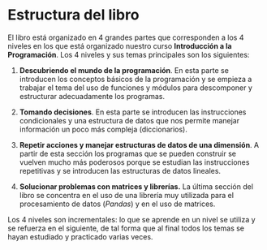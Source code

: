 # Estructura del libro

El libro está organizado en 4 grandes partes que corresponden a los 4 niveles en los que está organizado nuestro curso **Introducción a la Programación**. Los 4 niveles y sus temas principales son los siguientes:

1. **Descubriendo el mundo de la programación**.
En esta parte se introducen los conceptos básicos de la programación y se empieza a trabajar el tema del uso de funciones y módulos para descomponer y estructurar adecuadamente los programas.

2. **Tomando decisiones**.
En esta parte se introducen las instrucciones condicionales y una estructura de datos que nos permite manejar información un poco más compleja (diccionarios).

3. **Repetir acciones y manejar estructuras de datos de una dimensión**.
A partir de esta sección los programas que se pueden construir se vuelven mucho más poderosos porque se estudian las instrucciones repetitivas y se introducen las estructuras de datos lineales.

4. **Solucionar problemas con matrices y librerías.**
La última sección del libro se concentra en el uso de una librería muy utilizada para el procesamiento de datos (*Pandas*) y en el uso de matrices.

Los 4 niveles son incrementales: lo que se aprende en un nivel se utiliza y se refuerza en el siguiente, de tal forma que al final todos los temas se hayan estudiado y practicado varias veces.